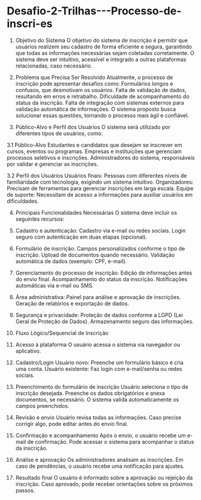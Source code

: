 # Desafio-2-Trilhas---Processo-de-inscri-es
1. Objetivo do Sistema
O objetivo do sistema de inscrição é permitir que usuários realizem seu cadastro de forma eficiente e segura, garantindo que todas as informações necessárias sejam coletadas corretamente. O sistema deve ser intuitivo, acessível e integrado a outras plataformas relacionadas, caso necessário.

2. Problema que Precisa Ser Resolvido
Atualmente, o processo de inscrição pode apresentar desafios como:
Formulários longos e confusos, que desmotivam os usuários.
Falta de validação de dados, resultando em erros e retrabalho.
Dificuldade de acompanhamento do status da inscrição.
Falta de integração com sistemas externos para validação automática de informações.
O sistema proposto busca solucionar essas questões, tornando o processo mais ágil e confiável.

3. Público-Alvo e Perfil dos Usuários
O sistema será utilizado por diferentes tipos de usuários, como:

3.1 Público-Alvo
Estudantes e candidatos que desejam se inscrever em cursos, eventos ou programas.
Empresas e instituições que gerenciam processos seletivos e inscrições.
Administradores do sistema, responsáveis por validar e gerenciar as inscrições.

3.2 Perfil dos Usuários
Usuários finais: Pessoas com diferentes níveis de familiaridade com tecnologia, exigindo um sistema intuitivo.
Organizadores: Precisam de ferramentas para gerenciar inscrições em larga escala.
Equipe de suporte: Necessitam de acesso a informações para auxiliar usuários em dificuldades.

4. Principais Funcionalidades Necessárias
O sistema deve incluir os seguintes recursos:

1. Cadastro e autenticação:
Cadastro via e-mail ou redes sociais.
Login seguro com autenticação em duas etapas (opcional).

2. Formulário de inscrição:
Campos personalizados conforme o tipo de inscrição.
Upload de documentos quando necessário.
Validação automática de dados (exemplo: CPF, e-mail).

3. Gerenciamento do processo de inscrição:
Edição de informações antes do envio final.
Acompanhamento do status da inscrição.
Notificações automáticas via e-mail ou SMS.

4. Área administrativa:
Painel para análise e aprovação de inscrições.
Geração de relatórios e exportação de dados.

5. Segurança e privacidade:
Proteção de dados conforme a LGPD (Lei Geral de Proteção de Dados).
Armazenamento seguro das informações.

5. Fluxo Lógico/Sequencial de Inscrição
1. Acesso à plataforma
O usuário acessa o sistema via navegador ou aplicativo.

2. Cadastro/Login
Usuário novo: Preenche um formulário básico e cria uma conta.
Usuário existente: Faz login com e-mail/senha ou redes sociais.

3. Preenchimento do formulário de inscrição
Usuário seleciona o tipo de inscrição desejada.
Preenche os dados obrigatórios e anexa documentos, se necessário.
O sistema valida automaticamente os campos preenchidos.

4. Revisão e envio
Usuário revisa todas as informações.
Caso precise corrigir algo, pode editar antes do envio final.

5. Confirmação e acompanhamento
Após o envio, o usuário recebe um e-mail de confirmação.
Pode acessar o sistema para acompanhar o status da inscrição.

6. Análise e aprovação
Os administradores analisam as inscrições.
Em caso de pendências, o usuário recebe uma notificação para ajustes.

7. Resultado final
O usuário é informado sobre a aprovação ou rejeição da inscrição.
Caso aprovado, pode receber orientações sobre os próximos passos.
